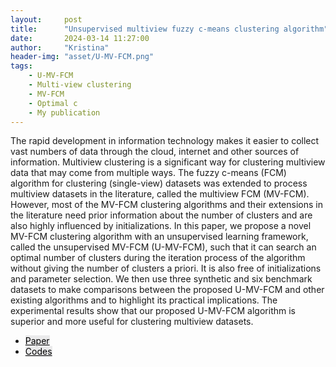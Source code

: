 ```yaml
---
layout:     post
title:      "Unsupervised multiview fuzzy c-means clustering algorithm"
date:       2024-03-14 11:27:00
author:     "Kristina"
header-img: "asset/U-MV-FCM.png"
tags:
    - U-MV-FCM
    - Multi-view clustering
    - MV-FCM
    - Optimal c
    - My publication
---
```


<div class="content">
<p>
The rapid development in information technology makes it easier to collect vast numbers of data through the cloud, internet and other sources of information. Multiview clustering is a significant way for clustering multiview data that may come from multiple ways. The fuzzy c-means (FCM) algorithm for clustering (single-view) datasets was extended to process multiview datasets in the literature, called the multiview FCM (MV-FCM). However, most of the MV-FCM clustering algorithms and their extensions in the literature need prior information about the number of clusters and are also highly influenced by initializations. In this paper, we propose a novel MV-FCM clustering algorithm with an unsupervised learning framework, called the unsupervised MV-FCM (U-MV-FCM), such that it can search an optimal number of clusters during the iteration process of the algorithm without giving the number of clusters a priori. It is also free of initializations and parameter selection. We then use three synthetic and six benchmark datasets to make comparisons between the proposed U-MV-FCM and other existing algorithms and to highlight its practical implications. The experimental results show that our proposed U-MV-FCM algorithm is superior and more useful for clustering multiview datasets.</p>
<ul class="actions">
<li><a href="https://www.mdpi.com/2079-9292/12/21/4467" class="button"
style="color: black;background-color: rgba(75, 75, 76, 0.100);">Paper</a></li>
<li><a href="" class="button"
style="color: black;background-color: rgba(75, 75, 76, 0.100);">Codes</a>
</li>
</ul>
</div>
